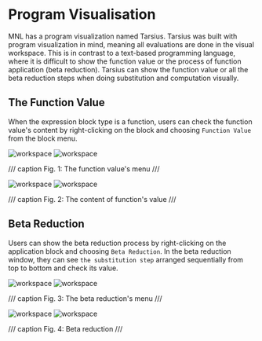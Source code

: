# Program Visualisation

MNL has a program visualization named Tarsius. Tarsius was built with program visualization in mind, meaning all evaluations are done in the visual workspace. This is in contrast to a text-based programming language, where it is difficult to show the function value or the process of function application (beta reduction). Tarsius can show the function value or all the beta reduction steps when doing substitution and computation visually.

## The Function Value

When the expression block type is a function, users can check the function value's content by right-clicking on the block and choosing `Function Value` from the block menu.

![workspace](assets/images/function_value_menu_dark.png#only-dark)
![workspace](assets/images/function_value_menu_light.png#only-light)

/// caption
Fig. 1: The function value's menu
///

![workspace](assets/images/function_value_window_dark.png#only-dark)
![workspace](assets/images/function_value_window_light.png#only-light)

/// caption
Fig. 2: The content of function's value
///

## Beta Reduction

Users can show the beta reduction process by right-clicking on the application block and choosing `Beta Reduction`. In the beta reduction window, they can see `the substitution step` arranged sequentially from top to bottom and check its value.

 ![workspace](assets/images/beta_reduction_menu_dark.png#only-dark)
 ![workspace](assets/images/beta_reduction_menu_light.png#only-light)

/// caption
Fig. 3: The beta reduction's menu
///

 ![workspace](assets/images/beta_reduction_window_dark.png#only-dark)
 ![workspace](assets/images/beta_reduction_window_light.png#only-light)

/// caption
Fig. 4: Beta reduction
///
